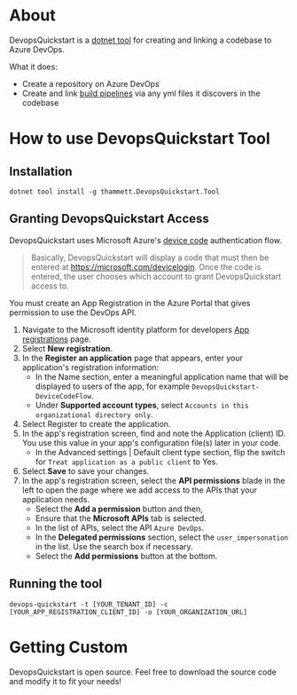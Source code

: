 # About 

DevopsQuickstart is a [dotnet tool](https://docs.microsoft.com/en-us/dotnet/core/tools/global-tools) for creating and linking a codebase to Azure DevOps.

What it does:
* Create a repository on Azure DevOps
* Create and link [build pipelines](https://docs.microsoft.com/en-us/azure/devops/pipelines/get-started/what-is-azure-pipelines?view=azure-devops) via any yml files it discovers in the codebase 

# How to use DevopsQuickstart Tool

## Installation

`dotnet tool install -g thammett.DevopsQuickstart.Tool`

## Granting DevopsQuickstart Access 

DevopsQuickstart uses Microsoft Azure's [device code](https://docs.microsoft.com/en-us/azure/active-directory/develop/msal-authentication-flows#device-code) authentication flow. 

> Basically, DevopsQuickstart will display a code that must then be entered at https://microsoft.com/devicelogin. Once the code is entered, the user chooses which account to grant DevopsQuickstart access to.


You must create an App Registration in the Azure Portal that gives permission to use the DevOps API. 

1. Navigate to the Microsoft identity platform for developers [App registrations](https://go.microsoft.com/fwlink/?linkid=2083908) page.
2. Select **New registration**.
3. In the **Register an application** page that appears, enter your application's registration information:
    * In the Name section, enter a meaningful application name that will be displayed to users of the app, for example `DevopsQuickstart-DeviceCodeFlow`.
    * Under **Supported account types**, select `Accounts in this organizational directory only`.
4. Select Register to create the application.
5. In the app's registration screen, find and note the Application (client) ID. You use this value in your app's configuration file(s) later in your code.
    * In the Advanced settings | Default client type section, flip the switch for `Treat application as a public client` to Yes.
6. Select **Save** to save your changes.
7. In the app's registration screen, select the **API permissions** blade in the left to open the page where we add access to the APIs that your application needs.
    * Select the **Add a permission** button and then,
    * Ensure that the **Microsoft APIs** tab is selected.
    * In the list of APIs, select the API `Azure DevOps`.
    * In the **Delegated permissions** section, select the `user_impersonation` in the list. Use the search box if necessary.
    * Select the **Add permissions** button at the bottom.

## Running the tool 

`devops-quickstart -t [YOUR_TENANT_ID] -c [YOUR_APP_REGISTRATION_CLIENT_ID] -o [YOUR_ORGANIZATION_URL]`

# Getting Custom 

DevopsQuickstart is open source. Feel free to download the source code and modify it to fit your needs!